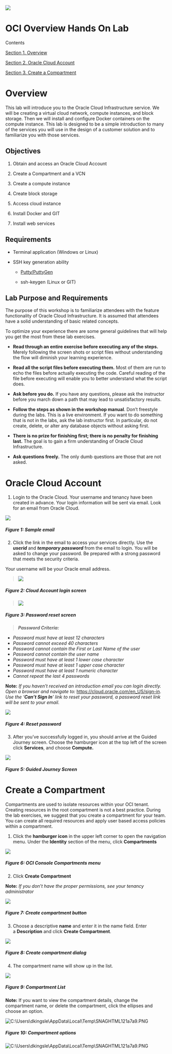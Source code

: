 ![](./media/image1.png)

# OCI Overview Hands On Lab
Contents

[Section 1. Overview](#overview)

[Section 2. Oracle Cloud Account](#oracle-cloud-account)

[Section 3. Create a Compartment](#create-a-compartment)



## 

# Overview

This lab will introduce you to the Oracle Cloud Infrastructure service.
We will be creating a virtual cloud network, compute instances, and
block storage. Then we will install and configure Docker containers on
the compute instance. This lab is designed to be a simple introduction
to many of the services you will use in the design of a customer
solution and to familiarize you with those services.

## Objectives

1.  Obtain and access an Oracle Cloud Account

2.  Create a Compartment and a VCN

3.  Create a compute instance

4.  Create block storage

5.  Access cloud instance

6.  Install Docker and GIT

7.  Install web services

## Requirements

  - Terminal application (Windows or Linux)

  - SSH key generation ability
    
      - [<span class="underline">Putty/PuttyGen</span>](https://www.chiark.greenend.org.uk/~sgtatham/putty/latest.html)
    
      - <span class="underline">ssh-keygen (Linux or GIT)</span>

## Lab Purpose and Requirements

The purpose of this workshop is to familiarize attendees with the
feature functionality of Oracle Cloud Infrastructure. It is assumed
that attendees have a solid understanding of basic related concepts.

To optimize your experience there are some general guidelines that will
help you get the most from these lab exercises.

  - **Read through an entire exercise before executing any of the
    steps.** Merely following the screen shots or script files without
    understanding the flow will diminish your learning experience.

  - **Read all the script files before executing them.** Most of them
    are run to echo the files before actually executing the code.
    Careful reading of the file before executing will enable you to
    better understand what the script does.

  - **Ask before you do.** If you have any questions, please ask the
    instructor before you march down a path that may lead to
    unsatisfactory results.

  - **Follow the steps as shown in the workshop manual**. Don’t
    freestyle during the labs. This is a live environment. If you want
    to do something that is not in the labs, ask the lab instructor
    first. In particular, do not create, delete, or alter any database
    objects without asking first.

  - **There is no prize for finishing first; there is no penalty for
    finishing last.** The goal is to gain a firm understanding of Oracle
    Cloud Infrastructure.

  - **Ask questions freely.** The only dumb questions are those that are
    not asked.

# Oracle Cloud Account

1.  Login to the Oracle Cloud. Your username and tenancy have been
    created in advance. Your login information will be sent via email.
    Look for an email from Oracle Cloud.

![](./media/image6.png)

##### Figure 1: Sample email

2.  Click the link in the email to access your
    services directly. Use the ***userid*** and ***temporary password***
    from the email to login. You will be asked to change your password.
    Be prepared with a strong password that meets the security criteria.

Your username will be your Oracle email address.

> ![](./media/image8.png)

##### Figure 2: Cloud Account login screen

> ![](./media/image9.png)

##### Figure 3: Password reset screen

> ***Password Criteria:***

  - *Password must have at least 12 characters*
  - *Password cannot exceed 40 characters*
  - *Password cannot contain the First or Last Name of the user*
  - *Password cannot contain the user name*
  - *Password must have at least 1 lower case character*
  - *Password must have at least 1 upper case character*
  - *Password must have at least 1 numeric character*
  - *Cannot repeat the last 4 passwords*

**Note:** *If you <span class="underline">haven’t received an
introduction email</span> you can login directly. Open a browser and
navigate to:* <span class="underline">
<https://cloud.oracle.com/en_US/sign-in>.</span> *Use the ‘**Can’t Sign
In**’ link to reset your password, a password reset link will be sent to
your email.*

![](./media/image10.png)

##### Figure 4: Reset password

3.  After you’ve successfully logged in, you should arrive at the Guided
    Journey screen. Choose the hamburger icon at the top left of the
    screen click **Services**, and choose **Compute.**

![](./media/image11.png)

##### Figure 5: Guided Journey Screen

# Create a Compartment

Compartments are used to isolate resources within your OCI tenant.
Creating resources in the root compartment is not a best practice.
During the lab exercises, we suggest that you create a compartment for
your team. You can create all required resources and apply user based
access policies within a compartment.

1.  Click the **hamburger icon** in the upper left corner to open the
    navigation menu. Under the **Identity** section of the menu,
    click **Compartments**

![](./media/image12.png)

##### Figure 6: OCI Console Compartments menu

2. Click **Create Compartment**

**Note:** *If you don’t have the proper permissions, see your tenancy administrator*

![](./media/image13.png)

##### Figure 7:  Create compartment button

3.  Choose a descriptive **name** and enter it in the name field. Enter
    a **Description** and click **Create Compartment**.

![](./media/image14.png)

##### Figure 8: Create compartment dialog

4.  The compartment name will show up in the list.

![](./media/image15.png)

##### Figure 9: Compartment List

**Note:** If you want to view the compartment details, change the
compartment name, or delete the compartment, click the ellipses and
choose an option.

![C:\\Users\\dkingsle\\AppData\\Local\\Temp\\SNAGHTML121a7a9.PNG](./media/image16.png)

##### Figure 10: Compartment options

![C:\\Users\\dkingsle\\AppData\\Local\\Temp\\SNAGHTML121a7a9.PNG](./media/image99.png)